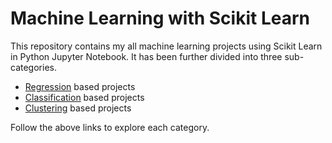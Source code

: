 # Machine Learning with Scikit Learn
This repository contains my all machine learning projects using Scikit Learn in Python Jupyter Notebook. It has been further divided into three sub-categories.
- [Regression](https://github.com/DinIftikhar/MachineLearning_with_ScikitLearn/tree/main/RegressionProjects) based projects
- [Classification](https://github.com/DinIftikhar/MachineLearning_with_ScikitLearn/tree/main/ClassificationProjects) based projects
- [Clustering](https://github.com/DinIftikhar/MachineLearning_with_ScikitLearn/tree/main/ClusteringProjects) based projects

Follow the above links to explore each category.
